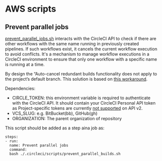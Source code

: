 # AWS scripts

## Prevent parallel jobs

[prevent_parallel_jobs.sh](prevent_parallel_jobs.sh) interacts with the CircleCI API to check if there are other workflows with the same name running in previously created pipelines. If such workflows exist, it cancels the current workflow execution to avoid conflicts. It's a mechanism to manage workflow executions in a CircleCI environment to ensure that only one workflow with a specific name is running at a time.

By design the “Auto-cancel redundant builds functionality does not apply to the project’s default branch.
This solution is based on [this workaround](https://discuss.circleci.com/t/workaround-auto-cancel-redundant-builds-on-the-default-branch/39468).

Dependencies:

- CIRCLE_TOKEN: this environment variable is required to authenticate with the CircleCI API. It should contain your CircleCI Personal API token as Project-specific tokens are currently [not supported](https://discuss.circleci.com/t/v2-api-cannot-be-accessed-with-project-api-token/35914) on API v2.
- VCS_SLUG: e.g. BitBucket(bb), GitHub(gh)
- ORGANIZATION: The parent organization of repository

This script should be added as a step aina job as:

```
steps:
- run:
  name: Prevent parallel jobs
  command:
  bash ./.circleci/scripts/prevent_parallel_builds.sh
```
